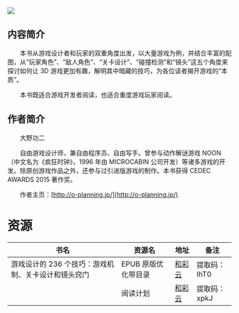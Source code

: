 ![](http://img3m8.ddimg.cn/91/0/23811868-1_u_3.jpg)

## 内容简介

　　本书从游戏设计者和玩家的双重角度出发，以大量游戏为例，并结合丰富的配图，从“玩家角色”、“敌人角色”、“关卡设计”、“碰撞检测”和“镜头”这五个角度来探讨如何让 3D 游戏更加有趣，解明其中暗藏的技巧，为各位读者揭开游戏的“本质”。

　　本书既适合游戏开发者阅读，也适合重度游戏玩家阅读。

## 作者简介

　　大野功二

　　自由游戏设计师，兼自由程序员、自由写手。曾参与动作解谜游戏 NOON（中文名为《疯狂时钟》，1996 年由 MICROCABIN 公司开发）等诸多游戏的开发。除原创游戏作品之外，还参与过引进版游戏的制作。本书获得 CEDEC AWARDS 2015 著作奖。

　　作者主页：[http://o-planning.jp/](http://o-planning.jp/)

# 资源

|书名|资源名|地址|备注|
|---|---|---|---|
|游戏设计的 236 个技巧：游戏机制、关卡设计和镜头窍门|EPUB 原版优化带目录|[和彩云](http://caiyun.feixin.10086.cn/dl/0n5CsN3IUzeen)|提取码：IhT0|
||阅读计划|[和彩云](http://caiyun.feixin.10086.cn/dl/0n5Cg7kWvGMSq)|提取码：xpkJ|
